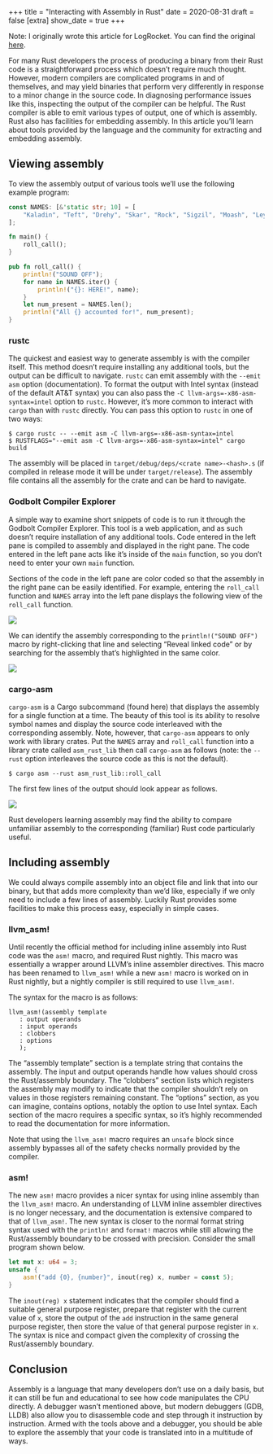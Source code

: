 +++
title = "Interacting with Assembly in Rust"
date = 2020-08-31
draft = false
[extra]
show_date = true
+++

Note: I originally wrote this article for LogRocket. You can find the original [here](https://blog.logrocket.com/interacting-with-assembly-in-rust/).

For many Rust developers the process of producing a binary from their Rust code is a straightforward process which doesn’t require much thought. However, modern compilers are complicated programs in and of themselves, and may yield binaries that perform very differently in response to a minor change in the source code. In diagnosing performance issues like this, inspecting the output of the compiler can be helpful. The Rust compiler is able to emit various types of output, one of which is assembly. Rust also has facilities for embedding assembly. In this article you’ll learn about tools provided by the language and the community for extracting and embedding assembly.


## Viewing assembly

To view the assembly output of various tools we’ll use the following example program:

```rust
const NAMES: [&'static str; 10] = [
    "Kaladin", "Teft", "Drehy", "Skar", "Rock", "Sigzil", "Moash", "Leyten", "Lopen", "Hobber",
];

fn main() {
    roll_call();
}

pub fn roll_call() {
    println!("SOUND OFF");
    for name in NAMES.iter() {
        println!("{}: HERE!", name);
    }
    let num_present = NAMES.len();
    println!("All {} accounted for!", num_present);
}
```

### rustc
The quickest and easiest way to generate assembly is with the compiler itself. This method doesn’t require installing any additional tools, but the output can be difficult to navigate. `rustc` can emit assembly with the `--emit asm`  option (documentation). To format the output with Intel syntax (instead of the default AT&T syntax) you can also pass the `-C llvm-args=-x86-asm-syntax=intel` option to `rustc`. However, it’s more common to interact with `cargo` than with `rustc` directly. You can pass this option to `rustc` in one of two ways:
```
$ cargo rustc -- --emit asm -C llvm-args=-x86-asm-syntax=intel
$ RUSTFLAGS="--emit asm -C llvm-args=-x86-asm-syntax=intel" cargo build
```

The assembly will be placed in `target/debug/deps/<crate name>-<hash>.s` (if compiled in release mode it will be under `target/release`). The assembly file contains all the assembly for the crate and can be hard to navigate.

### Godbolt Compiler Explorer
A simple way to examine short snippets of code is to run it through the Godbolt Compiler Explorer. This tool is a web application, and as such doesn’t require installation of any additional tools. Code entered in the left pane is compiled to assembly and displayed in the right pane. The code entered in the left pane acts like it’s inside of the `main` function, so you don’t need to enter your own `main` function. 

Sections of the code in the left pane are color coded so that the assembly in the right pane can be easily identified. For example, entering the `roll_call` function and `NAMES` array into the left pane displays the following view of the `roll_call` function.

![](/images/roll-call.png)

We can identify the assembly corresponding to the `println!("SOUND OFF")` macro by right-clicking that line and selecting “Reveal linked code” or by searching for the assembly that’s highlighted in the same color.

![](/imags/roll-call-asm.png)

### cargo-asm
`cargo-asm` is a Cargo subcommand (found here) that displays the assembly for a single function at a time. The beauty of this tool is its ability to resolve symbol names and display the source code interleaved with the corresponding assembly. Note, however, that `cargo-asm` appears to only work with library crates. Put the `NAMES` array and `roll_call` function into a library crate called `asm_rust_lib` then call `cargo-asm` as follows (note: the `--rust` option interleaves the source code as this is not the default).
```
$ cargo asm --rust asm_rust_lib::roll_call
```

The first few lines of the output should look appear as follows.

![](/images/roll-call-rustc-asm.png)

Rust developers learning assembly may find the ability to compare unfamiliar assembly to the corresponding (familiar) Rust code particularly useful.

## Including assembly

We could always compile assembly into an object file and link that into our binary, but that adds more complexity than we’d like, especially if we only need to include a few lines of assembly. Luckily Rust provides some facilities to make this process easy, especially in simple cases.

### llvm_asm!

Until recently the official method for including inline assembly into Rust code was the `asm!` macro, and required Rust nightly. This macro was essentially a wrapper around LLVM’s inline assembler directives. This macro has been renamed to `llvm_asm!` while a new `asm!` macro is worked on in Rust nightly, but a nightly compiler is still required to use `llvm_asm!`.

The syntax for the macro is as follows:
```
llvm_asm!(assembly template
   : output operands
   : input operands
   : clobbers
   : options
   );
```

The “assembly template” section is a template string that contains the assembly. The input and output operands handle how values should cross the Rust/assembly boundary. The “clobbers” section lists which registers the assembly may modify to indicate that the compiler shouldn’t rely on values in those registers remaining constant. The “options” section, as you can imagine, contains options, notably the option to use Intel syntax. Each section of the macro requires a specific syntax, so it’s highly recommended to read the documentation for more information.

Note that using the `llvm_asm!` macro requires an `unsafe` block since assembly bypasses all of the safety checks normally provided by the compiler.

### asm!

The new `asm!` macro provides a nicer syntax for using inline assembly than the `llvm_asm!` macro. An understanding of LLVM inline assembler directives is no longer necessary, and the documentation is extensive compared to that of `llvm_asm!`. The new syntax is closer to the normal format string syntax used with the `println!` and `format!` macros while still allowing the Rust/assembly boundary to be crossed with precision. Consider the small program shown below.

```rust
let mut x: u64 = 3;
unsafe {
    asm!("add {0}, {number}", inout(reg) x, number = const 5);
}
```

The `inout(reg) x` statement indicates that the compiler should find a suitable general purpose register, prepare that register with the current value of `x`, store the output of the `add` instruction in the same general purpose register, then store the value of that general purpose register in `x`. The syntax is nice and compact given the complexity of crossing the Rust/assembly boundary.

## Conclusion

Assembly is a language that many developers don’t use on a daily basis, but it can still be fun and educational to see how code manipulates the CPU directly. A debugger wasn’t mentioned above, but modern debuggers (GDB, LLDB) also allow you to disassemble code and step through it instruction by instruction. Armed with the tools above and a debugger, you should be able to explore the assembly that your code is translated into in a multitude of ways.
